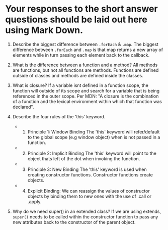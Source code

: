 # Your responses to the short answer questions should be laid out here using Mark Down.
1. Describe the biggest difference between `.forEach` & `.map`.
The biggest difference between `.forEach` and `.map` is that map returns a new array of elements while in turn passing each element back to the callback.


2. What is the difference between a function and a method?
All methods are functions, but not all functions are methods.  Functions are defined outside of classes and methods are defined inside the classes.

3. What is closure?
If a variable isnt defined in a function scope, the function will outside of its scope and search for a variable that is being referenced in the outer scope. Per MDN: "A closure is the combination of a function and the lexical environment within which that function was declared".

4. Describe the four rules of the 'this' keyword.
    * 1. Principle 1: Window Binding
    The 'this' keyword will refer/default to the global scope (e.g window object) when is not passed in a function.
    * 2. Principle 2: Implicit Binding
    The 'this' keyword will point to the object thats left of the dot when invoking the function.
    * 3. Principle 3: New Binding
    The 'this' keyword is used when creating constructor functions.  Constructor functions create objects.
    * 4. Explicit Binding:
    We can reassign the values of constructor objects by binding them to new ones with the use of .call or .apply.

5. Why do we need super() in an extended class?
If we are using extends, `super()` needs to be called within the constructor function to pass any new attributes back to the constructor of the parent object.